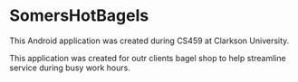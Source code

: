 # SomersHotBagels

This Android application was created during CS459 at Clarkson University.

This application was created for outr clients bagel shop to help streamline service during busy work hours.
